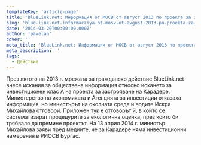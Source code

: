 ```yaml
---
templateKey: 'article-page'
title: 'BlueLink.net: Информация от МОСВ от август 2013 по проекта за застрояване на Карадере'
slug: 'blue-link-net-informacziya-ot-mosv-ot-avgust-2013-po-proekta-za-zastroyavane-na-karadere'
date: '2014-03-20T00:00:00.000Z'
author: 'pavelan'
cover: ''
meta_title: 'BlueLink.net: Информация от МОСВ от август 2013 по проекта за застрояване на Карадере'
meta_description: ''
tags:
  - Действие
---
```


През лятото на 2013 г. мрежата за гражданско действие BlueLink.net внесе искания за обществена информация относно искането за инвестиционен клас А на проекта за застрояване на Карадере. Министерство на икономиката и Агенцията за инвестиции отказаха информация, но министърът на околната среда и водите Искра Михайлова отговори. Приложен [тук](http://www.bluelink.net/dokumenti/otgovor-na-mosv-ot-mavgust-2013-otnosno-proekta-za-zastroyavane-na-karadere.html) е отговорът й, в който се систематизират процедурите за екологична оценка, през които би трябвало да премине проектът. На 13 април 2014 г. министър Михайлова заяви пред медиите, че за Карадере няма инвестиционни намерения в РИОСВ Бургас.
